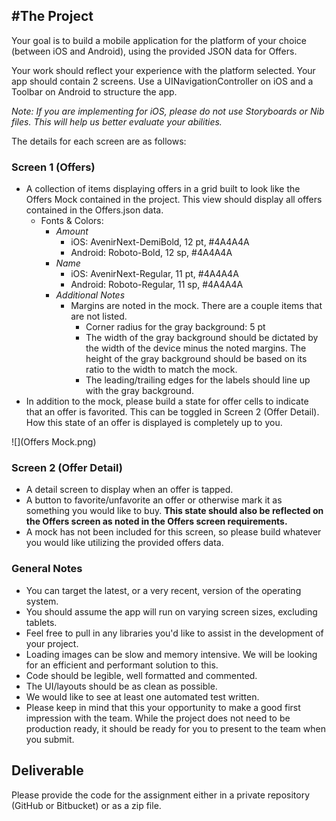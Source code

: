 #The Project
--
Your goal is to build a mobile application for the platform of your choice (between iOS and Android), using the provided JSON data for Offers. 

Your work should reflect your experience with the platform selected. Your app should contain 2 screens. Use a UINavigationController on iOS and a Toolbar on Android to structure the app. 

*Note: If you are implementing for iOS, please do not use Storyboards or Nib files. This will help us better evaluate your abilities.*

The details for each screen are as follows:

### Screen 1 (Offers)
* A collection of items displaying offers in a grid built to look like the Offers Mock contained in the project. This view should display all offers contained in the Offers.json data.
    * Fonts & Colors:
        * *Amount*
            * iOS: AvenirNext-DemiBold, 12 pt, #4A4A4A
          * Android: Roboto-Bold, 12 sp, #4A4A4A
        * *Name*
            * iOS: AvenirNext-Regular, 11 pt, #4A4A4A
          * Android: Roboto-Regular, 11 sp, #4A4A4A
      * *Additional Notes*
          * Margins are noted in the mock. There are a couple items that are not listed.
              * Corner radius for the gray background: 5 pt
              * The width of the gray background should be dictated by the width of the device minus the noted margins. The height of the gray background should be based on its ratio to the width to match the mock.
              * The leading/trailing edges for the labels should line up with the gray background.
* In addition to the mock, please build a state for offer cells to indicate that an offer is favorited. This can be toggled in Screen 2 (Offer Detail). How this state of an offer is displayed is completely up to you.

![](Offers Mock.png)

### Screen 2 (Offer Detail)
* A detail screen to display when an offer is tapped. 
* A button to favorite/unfavorite an offer or otherwise mark it as something you would like to buy. **This state should also be reflected on the Offers screen as noted in the Offers screen requirements.**
* A mock has not been included for this screen, so please build whatever you would like utilizing the provided offers data.

### General Notes
* You can target the latest, or a very recent, version of the operating system. 
* You should assume the app will run on varying screen sizes, excluding tablets. 
* Feel free to pull in any libraries you'd like to assist in the development of your project.
* Loading images can be slow and memory intensive. We will be looking for an efficient and performant solution to this.
* Code should be legible, well formatted and commented.
* The UI/layouts should be as clean as possible.
* We would like to see at least one automated test written.
* Please keep in mind that this your opportunity to make a good first impression with the team. While the project does not need to be production ready, it should be ready for you to present to the team when you submit.

Deliverable
---
Please provide the code for the assignment either in a private repository (GitHub or Bitbucket) or as a zip file.
